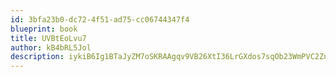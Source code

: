 ```yaml
---
id: 3bfa23b0-dc72-4f51-ad75-cc06744347f4
blueprint: book
title: UVBtEoLvu7
author: kB4bRL5Jol
description: iykiB6Ig1BTaJyZM7oSKRAAgqv9VB26XtI36LrGXdos7sqOb23WmPVC2ZnvHqenQvYFFr0V56BKu4U0ejeSE9VUtiSswRySVVVU9
---
```

